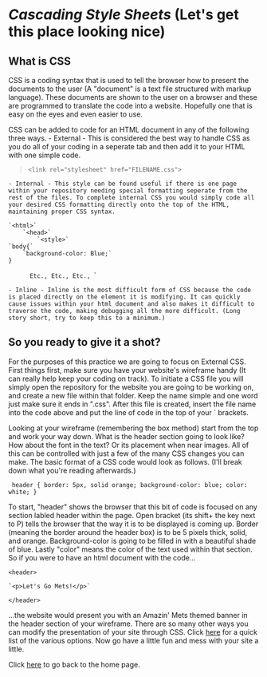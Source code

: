 # ***Cascading Style Sheets*** (Let's get this place looking nice)

## What is CSS

CSS is a coding syntax that is used to tell the browser how to present the documents to the user (A "document" is a text file structured with markup language). These documents are shown to the user on a browser and these are programmed to translate the code into a website. Hopefully one that is easy on the eyes and even easier to use.

CSS can be added to code for an HTML document in any of the following three ways.
	- External - This is considered the best way to handle CSS as you do all of your coding in a seperate tab and then add it to your HTML with one simple code. 

> `<link rel="stylesheet" href="FILENAME.css">`

	- Internal - This style can be found useful if there is one page within your repository needing special formatting seperate from the rest of the files. To complete internal CSS you would simply code all your desired CSS formatting directly onto the top of the HTML, maintaining proper CSS syntax.

	`<html>`
		`<head>`
			`<style>`
	`body{`
		`background-color: Blue;`
	}
`		Etc.,
			Etc.,
				Etc.,
			`</style>`
		`</head>`
		
			

	- Inline - Inline is the most difficult form of CSS because the code is placed directly on the element it is modifying. It can quickly cause issues within your html document and also makes it difficult to traverse the code, making debugging all the more difficult. (Long story short, try to keep this to a minimum.) 

## So you ready to give it a shot?

For the purposes of this practice we are going to focus on External CSS. First things first, make sure you have your website's wireframe handy (It can really help keep your coding on track). To initiate a CSS file you will simply open the repository for the website you are going to be working on, and create a new file within that folder. Keep the name simple and one word just make sure it ends in ".css". After this file is created, insert the file name into the code above and put the line of code in the top of your `<head></head> brackets. 

Looking at your wireframe (remembering the box method) start from the top and work your way down. What is the header section going to look like? How about the font in the text? Or its placement when near images. All of this can be controlled with just a few of the many CSS changes you can make. The basic format of a CSS code would look as follows. (I'll break down what you're reading afterwards.) 

` header {
	border: 5px, solid orange;
	background-color: blue;
	color: white;
     }`

To start, "header" shows the browser that this bit of code is focused on any section labled header within the page. Open bracket (its shift+ the key next to P) tells the browser that the way it is to be displayed is coming up. Border (meaning the border around the header box) is to be 5 pixels thick, solid, and orange. Background-color is going to be filled in with a beautiful shade of blue. Lastly "color" means the color of the text used within that section. So if you were to have an html document with the code...

`<header>`

	`<p>Let's Go Mets!</p>`
    
`</header>` 

...the website would present you with an Amazin' Mets themed banner in the header section of your wireframe. There are so many other ways you can modify the presentation of your site through CSS. Click [here](PUTWEBSITELINKHERE.COM/CSSCHEATSHEET) for a quick list of the various options. Now go have a little fun and mess with your site a little. 

Click [here](README.MD) to go back to the home page.